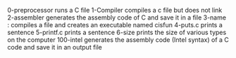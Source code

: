 0-preprocessor runs a C file
1-Compiler compiles a c file but does not link
2-assembler generates the assembly code of C and save it in a file
3-name : compiles a file and creates an executable named cisfun
4-puts.c prints a sentence
5-printf.c prints a sentence 
6-size prints the size of various types on the computer
100-intel  generates the assembly code (Intel syntax) of a C code and save it in an output file
